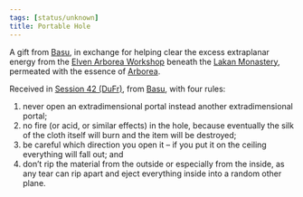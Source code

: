 ```yaml
---
tags: [status/unknown]
title: Portable Hole
---
```



A gift from [Basu](<../../../../people/dunmari/basu.md>), in exchange for helping clear the excess extraplanar energy from the [Elven Arborea Workshop](<../../../../gazetteer/greater-dunmar/dunmari-basin/elven-arborea-workshop.md>) beneath the [Lakan Monastery](<../../../../gazetteer/greater-dunmar/realms/dunmar/central-dunmar/tokra/lakan-monastery.md>), permeated with the essence of [Arborea](<../../../../cosmology/multiverse/spiritual-realms/primal-realms/arborea.md>). 

Received in [Session 42 (DuFr)](<../../session-notes/session-42-dufr.md>), from [Basu](<../../../../people/dunmari/basu.md>), with four rules:
1) never open an extradimensional portal instead another extradimensional portal; 
2) no fire (or acid, or similar effects) in the hole, because eventually the silk of the cloth itself will burn and the item will be destroyed; 
3) be careful which direction you open it – if you put it on the ceiling everything will fall out; and 
4) don’t rip the material from the outside or especially from the inside, as any tear can rip apart and eject everything inside into a random other plane. 